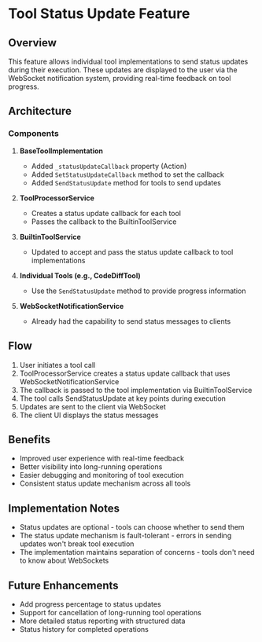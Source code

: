 ﻿# Tool Status Update Feature

## Overview

This feature allows individual tool implementations to send status updates during their execution. These updates are displayed to the user via the WebSocket notification system, providing real-time feedback on tool progress.

## Architecture

### Components

1. **BaseToolImplementation**
   - Added `_statusUpdateCallback` property (Action<string>)
   - Added `SetStatusUpdateCallback` method to set the callback
   - Added `SendStatusUpdate` method for tools to send updates

2. **ToolProcessorService**
   - Creates a status update callback for each tool
   - Passes the callback to the BuiltinToolService

3. **BuiltinToolService**
   - Updated to accept and pass the status update callback to tool implementations

4. **Individual Tools (e.g., CodeDiffTool)**
   - Use the `SendStatusUpdate` method to provide progress information

5. **WebSocketNotificationService**
   - Already had the capability to send status messages to clients

## Flow

1. User initiates a tool call
2. ToolProcessorService creates a status update callback that uses WebSocketNotificationService
3. The callback is passed to the tool implementation via BuiltinToolService
4. The tool calls SendStatusUpdate at key points during execution
5. Updates are sent to the client via WebSocket
6. The client UI displays the status messages

## Benefits

- Improved user experience with real-time feedback
- Better visibility into long-running operations
- Easier debugging and monitoring of tool execution
- Consistent status update mechanism across all tools

## Implementation Notes

- Status updates are optional - tools can choose whether to send them
- The status update mechanism is fault-tolerant - errors in sending updates won't break tool execution
- The implementation maintains separation of concerns - tools don't need to know about WebSockets

## Future Enhancements

- Add progress percentage to status updates
- Support for cancellation of long-running tool operations
- More detailed status reporting with structured data
- Status history for completed operations